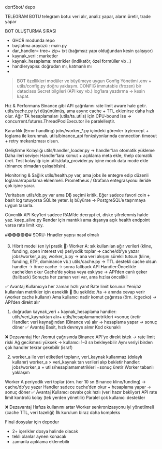 dort5bot/  depo

TELEGRAM BOTU
telegram botu: veri alır, analiz yapar, alarm üretir, trade yapar 

BOT OLUŞTURMA SIRASI
* GHCR modunda repo
* başlatma arayüzü : main.py
* dar_handler= tree+ zip+ txt (bağımsız yapı olduğundan kesin çalışıyor)
* kaynak_veri : marketler
* kaynak_hesaplama: metrikler (indikatör, özel formüller vb ..)
* handleryapısı: doğrudan mı, katmanlı mı
* 

> BOT özellikleri
> modüler ve büyümeye uygun
Config Yönetimi
.env + utils/config.py doğru yaklaşım.
CONFIG immutable (frozen) bir dataclass
Secret bilgileri (API key vb.) log’lara yazdırma → kesin kapat.

Hız & Performans
Binance gibi API çağrılarını rate limit aware hale getir.
utils/cache.py iyi düşünülmüş, ama async cache + TTL eklenirse daha hızlı olur.
Ağır TA hesaplamaları (utils/ta_utils) için CPU-bound ise → concurrent.futures.ThreadPoolExecutor ile paralelleştir.


Kararlılık (Error handling)
jobs/worker_*.py içindeki görevler try/except + loglama ile korunmalı.
utils/binance_api fonksiyonlarında connection timeout + retry mekanizması olsun.


Geliştirme Kolaylığı
utils/handler_loader.py → handler’ları otomatik yükleme
Daha ileri seviye: Handler’lara komut + açıklama meta ekle, /help otomatik üret.
Test kolaylığı için utils/data_provider.py içine mock data mode ekle (binance olmadan çalışabilsin).


Monitoring & Sağlık
utils/health.py var, ama jobs ile entegre edip düzenli loglama/raporlama eklenmeli.
Prometheus / Grafana entegrasyonu ileride çok işine yarar.

Veritabanı
utils/db.py var ama DB seçimi kritik. Eğer sadece favori coin + basit log tutuyorsa SQLite yeter.
İş büyürse → PostgreSQL’e taşınmaya uygun tasarla.

Güvenlik
API Key’leri sadece RAM’de decrypt et, diske şifrelenmiş halde yaz.
keep_alive.py Render için mantıklı ama dışarıya açık health endpoint varsa rate limit koy.


#🟢🟢🟢🟢🟢#
SORU: Hnadler yapısı nasıl olmalı

3) Hibrit model (en iyi pratik 🚀)
Worker A: sık kullanılan ağır verileri (kline, funding, open interest vs) periyodik toplar → cache/db’ye yazar
jobs/worker_a.py, worker_b.py → ana veri akışını sürekli tutsun (kline, funding, ETF, dominance vb.)
utils/cache.py → TTL destekli cache olsun
handler → önce cache → sonra fallback API
Handler:Öncelikle cache’den okur
Cache’de yoksa veya eskiyse → API’den canlı çeker (fallback)
Sonuçta her zaman veri var, ama hızlısı öncelikli

✅ Avantaj
Kullanıcıya her zaman hızlı yanıt
Rate limit korunur
Yeni/az kullanılan metrikler için esneklik
📌 Bu şekilde:
/ta → anında cevap verir (worker cache kullanır)
Ama kullanıcı nadir komut çağırırsa (örn. /cgecko) → API’den direkt alır


1) doğrudan kaynak_veri + kaynak_hesaplama
handler: utils/veri_kaynaktan alır+ utils/hesaplamametrikleri =sonuç üretir
Handler: veri kaynağından (Binance vs) alır → hesaplama yapar → sonuç döner
✅ Avantaj
Basit, hızlı devreye alınır
Kod okunaklı

❌ Dezavantaj
Her /komut çağrısında Binance API’ye direkt istek → rate limit riski
Ağ gecikmesi yüksek → kullanıcı 1–3 sn bekleyebilir
Aynı veriyi birden çok handler tekrar çekebilir (israf)



2) worker_a ile veri etiketleri toplanır, veri_kaynak kullanmaz (dolaylı kullanır)
worker_a > veri_kaynak tan verileri alıp bekletir
handler: jobs/worker_a + utils/hesaplamametrikleri =sonuç üretir
Worker tabanlı yaklaşım

Worker A periyodik veri toplar (örn. her 10 sn Binance kline/funding) → cache/db’ye yazar
Handler sadece cache’den okur + hesaplama yapar → sonuç döner
✅ Avantaj
Kullanıcı cevabı çok hızlı (veri hazır bekliyor)
API rate limit kontrolü kolay (tek yerden yönetilir)
Paralel çok kullanıcı destekler

❌ Dezavantaj
Hafıza kullanımı artar
Worker senkronizasyonu iyi yönetilmeli (cache TTL, veri tazeliği)
İlk kurulum biraz daha kompleks


Final dosyalar için depodur
* 2+ içerikler dosya halinde olacak
* tekli olanlar aynen konacak
* zamanla açıklama eklenebilir
